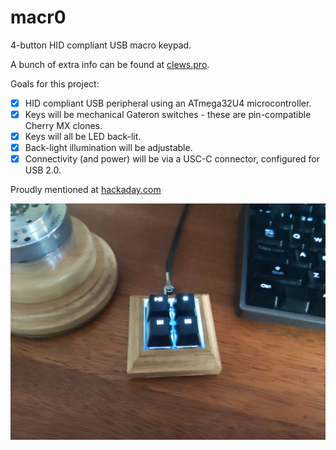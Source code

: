 # macr0

4-button HID compliant USB macro keypad.

A bunch of extra info can be found at [clews.pro][link_clews_macr0].

Goals for this project:
- [X] HID compliant USB peripheral using an ATmega32U4 microcontroller.
- [X] Keys will be mechanical Gateron switches - these are pin-compatible Cherry MX clones.
- [X] Keys will all be LED back-lit.
- [X] Back-light illumination will be adjustable.
- [X] Connectivity (and power) will be via a USC-C connector, configured for USB 2.0.

Proudly mentioned at [hackaday.com][link_web_hackaday_macr0]

![The completed macr0 keypad.][image_macr0]

[link_clews_macr0]:https://clews.pro/projects/macr0.php
[link_web_hackaday_macr0]:https://hackaday.com/2020/11/19/micro-macro-keyboard-is-mega-based/

[image_macr0]:images/macr0.jpg

